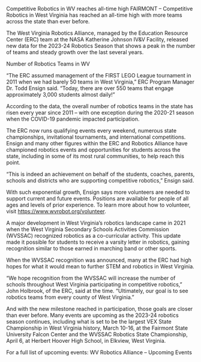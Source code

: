 Competitive Robotics in WV reaches all-time high 
 FAIRMONT – Competitive Robotics in West Virginia has reached an all-time high with more teams across the state than ever before.

The West Virginia Robotics Alliance, managed by the Education Resource Center (ERC) team at the NASA Katherine Johnson IV&V Facility, released new data for the 2023-24 Robotics Season that shows a peak in the number of teams and steady growth over the last several years.

Number of Robotics Teams in WV

“The ERC assumed management of the FIRST LEGO League tournament in 2011 when we had barely 50 teams in West Virginia,” ERC Program Manager Dr. Todd Ensign said. “Today, there are over 550 teams that engage approximately 3,000 students almost daily!”

According to the data, the overall number of robotics teams in the state has risen every year since 2011 – with one exception during the 2020-21 season when the COVID-19 pandemic impacted participation.

The ERC now runs qualifying events every weekend, numerous state championships, invitational tournaments, and international competitions. Ensign and many other figures within the ERC and Robotics Alliance have championed robotics events and opportunities for students across the state, including in some of its most rural communities, to help reach this point.

“This is indeed an achievement on behalf of the students, coaches, parents, schools and districts who are supporting competitive robotics,” Ensign said.

With such exponential growth, Ensign says more volunteers are needed to support current and future events. Positions are available for people of all ages and levels of prior experience. To learn more about how to volunteer, visit https://www.wvrobot.org/volunteer.

A major development in West Virginia’s robotics landscape came in 2021 when the West Virginia Secondary Schools Activities Commission (WVSSAC) recognized robotics as a co-curricular activity. This update made it possible for students to receive a varsity letter in robotics, gaining recognition similar to those earned in marching band or other sports.

When the WVSSAC recognition was announced, many at the ERC had high hopes for what it would mean to further STEM and robotics in West Virginia.

“We hope recognition from the WVSSAC will increase the number of schools throughout West Virginia participating in competitive robotics,” John Holbrook, of the ERC, said at the time. “Ultimately, our goal is to see robotics teams from every county of West Virginia.”

And with the new milestone reached in participation, those goals are closer than ever before. Many events are upcoming as the 2023-24 robotics season continues, including what is set to be the largest VEX State Championship in West Virginia history, March 10-16, at the Fairmont State University Falcon Center and the WVSSAC Robotics State Championship, April 6, at Herbert Hoover High School, in Elkview, West Virginia.

For a full list of upcoming events: WV Robotics Alliance – Upcoming Events